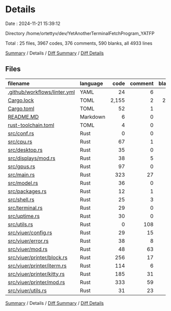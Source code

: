 # Details

Date : 2024-11-21 15:39:12

Directory /home/ortettyv/dev/YetAnotherTerminalFetchProgram_YATFP

Total : 25 files,  3967 codes, 376 comments, 590 blanks, all 4933 lines

[Summary](results.md) / Details / [Diff Summary](diff.md) / [Diff Details](diff-details.md)

## Files
| filename | language | code | comment | blank | total |
| :--- | :--- | ---: | ---: | ---: | ---: |
| [.github/workflows/linter.yml](/.github/workflows/linter.yml) | YAML | 24 | 6 | 8 | 38 |
| [Cargo.lock](/Cargo.lock) | TOML | 2,155 | 2 | 261 | 2,418 |
| [Cargo.toml](/Cargo.toml) | TOML | 52 | 1 | 8 | 61 |
| [README.MD](/README.MD) | Markdown | 6 | 0 | 6 | 12 |
| [rust-toolchain.toml](/rust-toolchain.toml) | TOML | 4 | 0 | 1 | 5 |
| [src/conf.rs](/src/conf.rs) | Rust | 0 | 0 | 1 | 1 |
| [src/cpu.rs](/src/cpu.rs) | Rust | 67 | 1 | 10 | 78 |
| [src/desktop.rs](/src/desktop.rs) | Rust | 35 | 0 | 2 | 37 |
| [src/displays/mod.rs](/src/displays/mod.rs) | Rust | 38 | 5 | 6 | 49 |
| [src/gpus.rs](/src/gpus.rs) | Rust | 97 | 0 | 15 | 112 |
| [src/main.rs](/src/main.rs) | Rust | 323 | 27 | 43 | 393 |
| [src/model.rs](/src/model.rs) | Rust | 36 | 0 | 4 | 40 |
| [src/packages.rs](/src/packages.rs) | Rust | 12 | 1 | 5 | 18 |
| [src/shell.rs](/src/shell.rs) | Rust | 25 | 3 | 3 | 31 |
| [src/terminal.rs](/src/terminal.rs) | Rust | 29 | 0 | 3 | 32 |
| [src/uptime.rs](/src/uptime.rs) | Rust | 30 | 0 | 4 | 34 |
| [src/utils.rs](/src/utils.rs) | Rust | 0 | 108 | 2 | 110 |
| [src/viuer/config.rs](/src/viuer/config.rs) | Rust | 29 | 15 | 3 | 47 |
| [src/viuer/error.rs](/src/viuer/error.rs) | Rust | 38 | 8 | 6 | 52 |
| [src/viuer/mod.rs](/src/viuer/mod.rs) | Rust | 48 | 63 | 15 | 126 |
| [src/viuer/printer/block.rs](/src/viuer/printer/block.rs) | Rust | 256 | 17 | 54 | 327 |
| [src/viuer/printer/iterm.rs](/src/viuer/printer/iterm.rs) | Rust | 114 | 6 | 20 | 140 |
| [src/viuer/printer/kitty.rs](/src/viuer/printer/kitty.rs) | Rust | 185 | 31 | 36 | 252 |
| [src/viuer/printer/mod.rs](/src/viuer/printer/mod.rs) | Rust | 333 | 59 | 67 | 459 |
| [src/viuer/utils.rs](/src/viuer/utils.rs) | Rust | 31 | 23 | 7 | 61 |

[Summary](results.md) / Details / [Diff Summary](diff.md) / [Diff Details](diff-details.md)